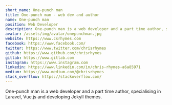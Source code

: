 ```yaml
---
short_name: One-punch man
title: One-punch man - web dev and author
name: One-punch man
position: Web Developer
description: One-punch man is a web developer and a part time author, specialising in Laravel, Vue.js and developing Jekyll themes.
avatar: /assets/img/avatar/onepunchman.jpg
website: https://www.csrhymes.com
facebook: https://www.facebook.com/
twitter: https://www.twitter.com/chrisrhymes
github: https://www.github.com/chrisrhymes
gitlab: https://www.gitlab.com
instagram: https://www.instagram.com
linkedin: https://www.linkedin.com/in/chris-rhymes-a6a85971
medium: https://www.medium.com/@chrisrhymes
stack_overflow: https://stackoverflow.com/
---
```

One-punch man is a web developer and a part time author, specialising in Laravel, Vue.js and developing Jekyll themes.